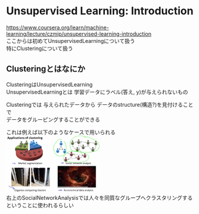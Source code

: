# Unsupervised Learning: Introduction
https://www.coursera.org/learn/machine-learning/lecture/czmip/unsupervised-learning-introduction  
ここからは初めてUnsupervisedLearningについて扱う  
特にClusteringについて扱う  

## Clusteringとはなにか
ClusteringはUnsupervisedLearning  
UnsupervisedLearningとは 学習データにラベル(答え, y)が与えられないもの  

Clusteringでは 与えられたデータから データのstructure(構造?)を見付けることで  
データをグルーピングすることができる  

これは例えば以下のようなケースで用いられる  
<img src="../../img/08_01_applications_of_clustering.png" width=50% >  
右上のSocialNetworkAnalysisでは人々を同質なグループへクラスタリングする  
ということに使われるらしい  
